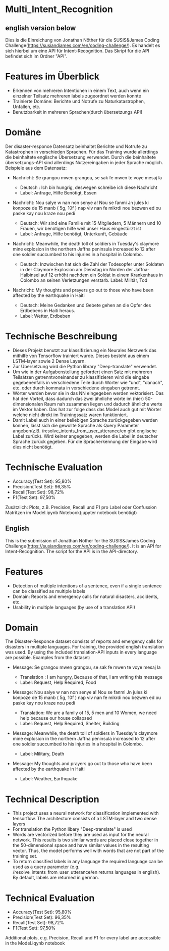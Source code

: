 # Multi_Intent_Recognition

## english version below

Dies is die Einreichung von Jonathan Nöther für die SUSIS&James Coding Challenge(https://susiandjames.com/en/coding-challenge/). Es handelt es sich hierbei um eine API für Intent-Recognition. Das Skript für die API befindet sich im Ordner "API".
# Features im Überblick
- Erkennen von mehreren Intentionen in einem Text, auch wenn ein einzelner Teilsatz mehreren labels zugeordnet werden konnte
- Trainierte Domäne: Berichte und Notrufe zu Naturkatastrophen, Unfällen, etc.
- Benutzbarkeit in mehreren Sprachen(durch übersetzungs API)

# Domäne
Der disaster-responce Datensatz beinhaltet Berichte und Notrufe zu Katastrophen in verschieden Sprachen. Für das Training wurde allerdings die beinhaltete englische Übersetzung verwendet. Durch die beinhaltete übersetzungs-API sind allerdings Nutzereingaben in jeder Sprache möglich.
Beispiele aus dem Datensatz:
- Nachricht: Se grangou mwen grangou, se sak fe mwen te voye mesaj la
    - Deutsch : Ich bin hungrig, deswegen schreibe ich diese Nachricht
    - Label: Anfrage, Hilfe Benötigt, Essen

- Nachricht: Nou salye w nan non senye a! Nou se fanmi Jn jules ki konpoze de 15 manb ( 5g, 10f ) nap viv nan fe mikrdi nou bezwen ed ou paske kay nou kraze nou pedi
    - Deutsch: Wir sind eine Familie mit 15 Mitgliedern, 5 Männern und 10 Frauen, wir benötigen hilfe weil unser Haus eingestürzt ist
    - Label: Anfrage, Hilfe benötigt, Unterkunft, Gebäude

- Nachricht: Meanwhile, the death toll of soldiers in Tuesday's claymore mine explosion in the northern Jaffna peninsula increased to 12 after one soldier succumbed to his injuries in a hospital in Colombo.
    - Deutsch: Inzwischen hat sich die Zahl der Todesopfer unter Soldaten in der Claymore Explosion am Dienstag im Norden der Jaffna-Halbinsel auf 12 erhöht nachdem ein Soldat in einem Krankenhaus in Colombo an seinen Verletzungen verstarb.
    Label: Militär, Tod

- Nachricht: My thoughts and prayers go out to those who have been affected by the earthquake in Haiti
    - Deutsch: Meine Gedanken und Gebete gehen an die Opfer des Erdbebens in Haiti heraus.
    - Label: Wetter, Erdbeben

# Technische Beschreibung
- Dieses Projekt benutzt zur klassifizierung ein Neurales Netzwerk das mithilfe von Tensorflow trainiert wurde. Dieses besteht aus einem LSTM-layer sowie 2 Dense Layern. 
- Zur Übersetzung wird die Python library "Deep-translate" verwendet.  
- Um wie in der Aufgabenstellung gefordert einen Satz mit mehreren Teilsätzen getrenntvoneinander zu klassifizieren wird die eingabe gegebenenfalls in verschiedene Teile durch Wörter wie "und", "danach", etc. oder durch kommata in verschiedene eingaben getrennt.
- Wörter werden bevor sie in das NN eingegeben werden vektorisiert. Das hat den Vorteil, dass dadurch das zwei ähnliche wörte im (hier) 50-dimensionalen Raum nah zusammen liegen und dadurch ähnliche werte im Vektor haben. Das hat zur folge dass das Model auch gut mit Wörter welche nicht direkt im Trainingssatz waren funktioniert.
- Damit Label auch in einer beliebigen Sprache zurückgegeben werden können, lässt sich die gewollte Sprache als Query Parameter angeben(z.B. /resolve_intents_from_user_utterance/en gibt englische Label zurück). Wird keiner angegeben, werden die Label in deutscher Sprache zurück gegeben. Für die Spracherkennung der Eingabe wird dies nicht benötigt.

# Technische Evaluation
- Accuracy(Test Set): 95,80%
- Precision(Test Set): 96,35%
- Recall(Test Set): 98,72%
- F1(Test Set): 97,50%

Zusätzlich: Plots, z.B. Precision, Recall und F1 pro Label oder Confussion Matritzen im Model.ipynb Notebook(jupyter notebook benötigt)


## English
This is the submission of Jonathan Nöther for the SUSIS&James Coding Challenge(https://susiandjames.com/en/coding-challenge/). It is an API for Intent-Recognition. The script for the API is in the API-directory.

# Features
- Detection of multiple intentions of a sentence, even if a single sentence can be classified as multiple labels
- Domain: Reports and emergency calls for natural disasters, accidents, etc.
- Usability in multiple languages (by use of a translation API)

# Domain
The Disaster-Responce dataset consists of reports and emergency calls for disasters in multiple languages. For training, the provided english translation was used. By using the included translation-API inputs in every language are possible.
Examples from the dataset:
- Message: Se grangou mwen grangou, se sak fe mwen te voye mesaj la
    - Translation : I am hungry, Because of that, I am writing this message
    - Label: Request, Help Required, Food

- Message: Nou salye w nan non senye a! Nou se fanmi Jn jules ki konpoze de 15 manb ( 5g, 10f ) nap viv nan fe mikrdi nou bezwen ed ou paske kay nou kraze nou pedi
    - Translation: We are a family of 15, 5 men and 10 Women, we need help because our house collapsed
    - Label: Request, Help Required, Shelter, Building

- Message: Meanwhile, the death toll of soldiers in Tuesday's claymore mine explosion in the northern Jaffna peninsula increased to 12 after one soldier succumbed to his injuries in a hospital in Colombo.
    - Label: Military, Death


- Message: My thoughts and prayers go out to those who have been affected by the earthquake in Haiti
    - Label: Weather, Earthquake

# Technical Description
- This project uses a neural network for classification implemented with tensorflow. The architecture consists of a LSTM-layer and two dense layers
- For translation the Python libary "Deep-translate" is used
- Words are vectorized before they are used as input for the neural network. This results is two similar words are placed close together in the 50-dimensional space and have similar values in the resulting vector. Thus, the model performs well with words that are not part of the training set.
- To return classified labels in any language the required language can be used as a query parameter (e.g. /resolve_intents_from_user_utterance/en returns languages in english). By default, labels are returned in german.

# Technical Evaluation
- Accuracy(Test Set): 95,80%
- Precision(Test Set): 96,35%
- Recall(Test Set): 98,72%
- F1(Test Set): 97,50%

Additional plots, e.g. Precision, Recall und F1 for every label are accessible in the Model.iqynb notebook
